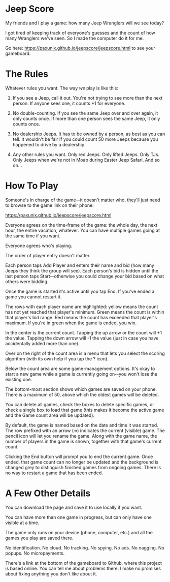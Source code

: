 Jeep Score
==========

My friends and I play a game:  how many Jeep Wranglers will we see today?

I got tired of keeping track of everyone's guesses and the count of how many
Wranglers we've seen.  So I made the computer do it for me.

Go here: https://paxunix.github.io/jeepscore/jeepscore.html to see your
gameboard.


The Rules
=========

Whatever rules you want.  The way _we_ play is like this:

1. If you see a Jeep, call it out.  You're not trying to see more than the
   next person.  If anyone sees one, it counts +1 for everyone.

2. No double-counting.  If you see the same Jeep over and over again, it
   only counts once.  If more than one person sees the same Jeep, it only
   counts once.

3. No dealership Jeeps.  It has to be owned by a person, as best as you can
   tell.  It wouldn't be fair if you could count 50 more Jeeps because you
   happened to drive by a dealership.

4. Any other rules you want.  Only red Jeeps.  Only lifted Jeeps.  Only TJs.
   Only Jeeps when we're not in Moab during Easter Jeep Safari.  And so
   on...


How To Play
===========

Someone's in charge of the game--it doesn't matter who, they'll just need to
browse to the game link on their phone:

https://paxunix.github.io/jeepscore/jeepscore.html

Everyone agrees on the time-frame of the game:  the whole day, the next
hour, the entire vacation, whatever.  You can have multiple games going at
the same time if you want.

Everyone agrees who's playing.

The order of player entry doesn't matter.

Each person taps Add Player and enters their name and bid (how many Jeeps
they think the group will see).  Each person's bid is hidden until the last
person taps Start--otherwise you could change your bid based on what
others were bidding.

Once the game is started it's active until you tap End.  If you've ended a
game you cannot restart it.

The rows with each player name are highlighted:  yellow means the count has
not yet reached that player's minimum.  Green means the count is within that
player's bid range.  Red means the count has exceeded that player's maximum.
If you're in green when the game is ended, you win.

In the center is the current count.  Tapping the up arrow or the count will
+1 the value.  Tapping the down arrow will -1 the value (just in case you
have accidentally added more than one).

Over on the right of the count area is a menu that lets you select the
scoring algorithm (with its own help if you tap the ? icon).

Below the count area are some game-management options.  It's okay to start a
new game while a game is currently going on--you won't lose the existing
one.

The bottom-most section shows which games are saved on your phone.  There is
a maximum of 50, above which the oldest games will be deleted.

You can delete all games, check the boxes to delete specific games, or check
a single box to load that game (this makes it become the active game and the
Game count area will be updated).

By default, the game is named based on the date and time it was started.
The row prefixed with an arrow (➔) indicates the current (visible) game.
The pencil icon will let you rename the game.  Along with the game name, the
number of players in the game is shown, together with that game's current
count.

Clicking the End button will prompt you to end the current game.  Once
ended, that game count can no longer be updated and the background is
changed grey to distinguish finished games from ongoing games.  There is no
way to restart a game that has been ended.


A Few Other Details
============

You can download the page and save it to use locally if you want.

You can have more than one game in progress, but can only have one visible
at a time.

The game only runs on your device (phone, computer, etc.) and all the games
you play are saved there.

No identification.
No cloud.
No tracking.
No spying.
No ads.
No nagging.
No popups.
No micropayments.

There's a link at the bottom of the gameboard to Github, where this project
is based online.  You can tell me about problems there.  I make no promises
about fixing anything you don't like about it.
